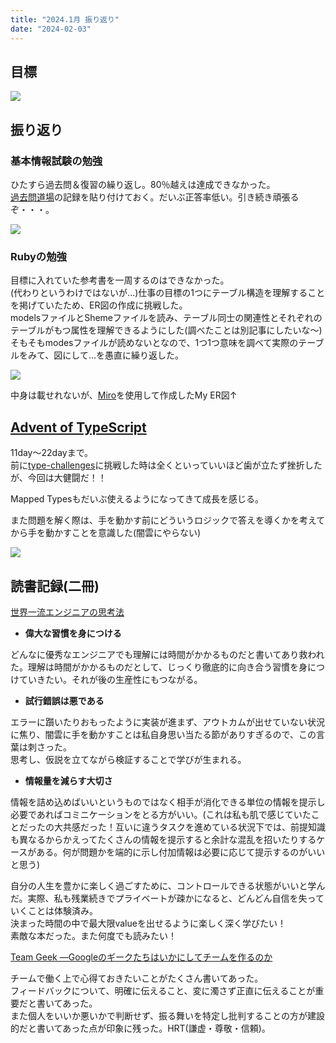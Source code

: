 ```yaml
---
title: "2024.1月 振り返り"
date: "2024-02-03"
---
```


## 目標

![](/images/スクリーンショット-2024-02-03-13.06.48.png)

## 振り返り

### 基本情報試験の勉強

ひたすら過去問＆復習の繰り返し。80％越えは達成できなかった。  
[過去問道場](https://www.fe-siken.com/fekakomon.php)の記録を貼り付けておく。だいぶ正答率低い。引き続き頑張るぞ・・・。

![](/images/スクリーンショット-2024-02-03-13.11.05-1.png)

### Rubyの勉強

目標に入れていた参考書を一周するのはできなかった。  
(代わりというわけではないが...)仕事の目標の1つにテーブル構造を理解することを掲げていたため、ER図の作成に挑戦した。  
modelsファイルとShemeファイルを読み、テーブル同士の関連性とそれぞれのテーブルがもつ属性を理解できるようにした(調べたことは別記事にしたいな〜)  
そもそもmodesファイルが読めないとなので、1つ1つ意味を調べて実際のテーブルをみて、図にして...を愚直に繰り返した。

![](/images/Screenshot-2024-02-03-at-12.52.48-1-1024x579.png)

中身は載せれないが、[Miro](https://miro.com/ja/)を使用して作成したMy ER図↑

## [Advent of TypeScript](https://typehero.dev/aot-2023)

11day〜22dayまで。  
前に[type-challenges](https://github.com/type-challenges/type-challenges)に挑戦した時は全くといっていいほど歯が立たず挫折したが、今回は大健闘だ！！

Mapped Typesもだいぶ使えるようになってきて成長を感じる。

また問題を解く際は、手を動かす前にどういうロジックで答えを導くかを考えてから手を動かすことを意識した(闇雲にやらない)

![](/images/スクリーンショット-2024-02-03-13.32.33.png)

## 読書記録(二冊)

[世界一流エンジニアの思考法](https://www.amazon.co.jp/%E4%B8%96%E7%95%8C%E4%B8%80%E6%B5%81%E3%82%A8%E3%83%B3%E3%82%B8%E3%83%8B%E3%82%A2%E3%81%AE%E6%80%9D%E8%80%83%E6%B3%95-%E7%89%9B%E5%B0%BE-%E5%89%9B/dp/4163917683)

- **偉大な習慣を身につける**

どんなに優秀なエンジニアでも理解には時間がかかるものだと書いてあり救われた。理解は時間がかかるものだとして、じっくり徹底的に向き合う習慣を身につけていきたい。それが後の生産性にもつながる。

- **試行錯誤は悪である**

エラーに躓いたりおもったように実装が進まず、アウトカムが出せていない状況に焦り、闇雲に手を動かすことは私自身思い当たる節がありすぎるので、この言葉は刺さった。  
思考し、仮説を立てながら検証することで学びが生まれる。

- **情報量を減らす大切さ**

情報を詰め込めばいいというものではなく相手が消化できる単位の情報を提示し必要であればコミニケーションをとる方がいい。(これは私も肌で感じていたことだったの大共感だった！互いに違うタスクを進めている状況下では、前提知識も異なるからかえってたくさんの情報を提示すると余計な混乱を招いたりするケースがある。何が問題かを端的に示し付加情報は必要に応じて提示するのがいいと思う)

自分の人生を豊かに楽しく過ごすために、コントロールできる状態がいいと学んだ。実際、私も残業続きでプライベートが疎かになると、どんどん自信を失っていくことは体験済み。  
決まった時間の中で最大限valueを出せるように楽しく深く学びたい！  
素敵な本だった。また何度でも読みたい！

[Team Geek ―Googleのギークたちはいかにしてチームを作るのか](https://www.amazon.co.jp/Team-Geek-%E2%80%95Google%E3%81%AE%E3%82%AE%E3%83%BC%E3%82%AF%E3%81%9F%E3%81%A1%E3%81%AF%E3%81%84%E3%81%8B%E3%81%AB%E3%81%97%E3%81%A6%E3%83%81%E3%83%BC%E3%83%A0%E3%82%92%E4%BD%9C%E3%82%8B%E3%81%AE%E3%81%8B-Brian-Fitzpatrick/dp/4873116309/ref=sr_1_1?__mk_ja_JP=%E3%82%AB%E3%82%BF%E3%82%AB%E3%83%8A&crid=2DBSCT7F2VACK&keywords=%E3%83%81%E3%83%BC%E3%83%A0%E3%82%AE%E3%83%BC%E3%82%AF%E3%82%B9&qid=1706934307&sprefix=%E3%83%81%E3%83%BC%E3%83%A0%E3%82%AE%E3%83%BC%E3%82%AF%E3%82%B9%2Caps%2C162&sr=8-1)

チームで働く上で心得ておきたいことがたくさん書いてあった。  
フィードバックについて、明確に伝えること、変に濁さず正直に伝えることが重要だと書いてあった。  
また個人をいいか悪いかで判断せず、振る舞いを特定し批判することの方が建設的だと書いてあった点が印象に残った。HRT(謙虚・尊敬・信頼)。
